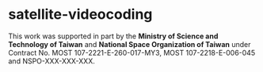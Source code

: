 # satellite-videocoding
This work was supported in part by the <b>Ministry of Science and Technology of Taiwan</b> and <b>National Space Organization of Taiwan</b> under Contract No. MOST 107-2221-E-260-017-MY3, MOST 107-2218-E-006-045 and  NSPO-XXX-XXX-XXX<b></b>. 
